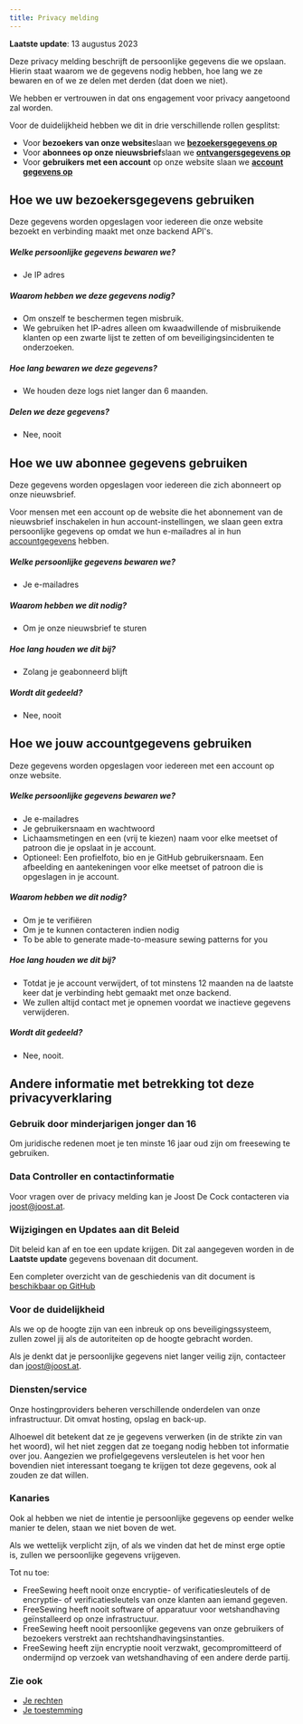 ```yaml
---
title: Privacy melding
---
```


**Laatste update**: 13 augustus 2023

Deze privacy melding beschrijft de persoonlijke gegevens die we opslaan. Hierin staat waarom we de gegevens nodig hebben, hoe lang we ze bewaren en of we ze delen met derden (dat doen we niet).

We hebben er vertrouwen in dat ons engagement voor privacy aangetoond zal worden.

Voor de duidelijkheid hebben we dit in drie verschillende rollen gesplitst:

- Voor **bezoekers van onze website**slaan we **[bezoekersgegevens op][v]**
- Voor **abonnees op onze nieuwsbrief**slaan we **[ontvangersgegevens op][s]**
- Voor **gebruikers met een account** op onze website slaan we **[account gegevens op][a]**

## Hoe we uw bezoekersgegevens gebruiken

<Note>
Deze gegevens worden opgeslagen voor iedereen die onze website bezoekt en verbinding maakt met onze backend API's.
</Note>

##### Welke persoonlijke gegevens bewaren we?

- Je IP adres

##### Waarom hebben we deze gegevens nodig?

- Om onszelf te beschermen tegen misbruik.
- We gebruiken het IP-adres alleen om kwaadwillende of misbruikende klanten op een zwarte lijst te zetten of om beveiligingsincidenten te onderzoeken.

##### Hoe lang bewaren we deze gegevens?

- We houden deze logs niet langer dan 6 maanden.

##### Delen we deze gegevens?

- Nee, nooit


## Hoe we uw abonnee gegevens gebruiken

<Note> 

Deze gegevens worden opgeslagen voor iedereen die zich abonneert op onze nieuwsbrief.

Voor mensen met een account op de website die het abonnement van de nieuwsbrief inschakelen in hun account-instellingen, we slaan geen extra persoonlijke gegevens op omdat we hun e-mailadres al in hun [accountgegevens][a] hebben.

</Note>

##### Welke persoonlijke gegevens bewaren we?

- Je e-mailadres

##### Waarom hebben we dit nodig?

- Om je onze nieuwsbrief te sturen

##### Hoe lang houden we dit bij?

- Zolang je geabonneerd blijft

##### Wordt dit gedeeld?

- Nee, nooit


## Hoe we jouw accountgegevens gebruiken

<Note>
Deze gegevens worden opgeslagen voor iedereen met een account op onze website.
</Note>

##### Welke persoonlijke gegevens bewaren we?

- Je e-mailadres
- Je gebruikersnaam en wachtwoord
- Lichaamsmetingen en een (vrij te kiezen) naam voor elke meetset of patroon die je opslaat in je account.
- Optioneel: Een profielfoto, bio en je GitHub gebruikersnaam. Een afbeelding en aantekeningen voor elke meetset of patroon die is opgeslagen in je account.

##### Waarom hebben we dit nodig?

- Om je te verifiëren
- Om je te kunnen contacteren indien nodig
- To be able to generate made-to-measure sewing patterns for you

##### Hoe lang houden we dit bij?

- Totdat je je account verwijdert, of tot minstens 12 maanden na de laatste keer dat je verbinding hebt gemaakt met onze backend.
- We zullen altijd contact met je opnemen voordat we inactieve gegevens verwijderen.

##### Wordt dit gedeeld?

- Nee, nooit.


## Andere informatie met betrekking tot deze privacyverklaring

### Gebruik door minderjarigen jonger dan 16

Om juridische redenen moet je ten minste 16 jaar oud zijn om freesewing te gebruiken.

### Data Controller en contactinformatie

Voor vragen over de privacy melding kan je Joost De Cock contacteren via joost@joost.at.

### Wijzigingen en Updates aan dit Beleid

Dit beleid kan af en toe een update krijgen. Dit zal aangegeven worden in de **Laatste update** gegevens bovenaan dit document.

Een completer overzicht van de geschiedenis van dit document is [beschikbaar op GitHub][1]

### Voor de duidelijkheid

Als we op de hoogte zijn van een inbreuk op ons beveiligingssysteem, zullen zowel jij als de autoriteiten op de hoogte gebracht worden.

Als je denkt dat je persoonlijke gegevens niet langer veilig zijn, contacteer dan joost@joost.at.

### Diensten/service

Onze hostingproviders beheren verschillende onderdelen van onze infrastructuur. Dit omvat hosting, opslag en back-up.

Alhoewel dit betekent dat ze je gegevens verwerken (in de strikte zin van het woord), wil het niet zeggen dat ze toegang nodig hebben tot informatie over jou. Aangezien we profielgegevens versleutelen is het voor hen bovendien niet interessant toegang te krijgen tot deze gegevens, ook al zouden ze dat willen.

### Kanaries

Ook al hebben we niet de intentie je persoonlijke gegevens op eender welke manier te delen, staan we niet boven de wet.

Als we wettelijk verplicht zijn, of als we vinden dat het de minst erge optie is, zullen we persoonlijke gegevens vrijgeven.

Tot nu toe:

- FreeSewing heeft nooit onze encryptie- of verificatiesleutels of de encryptie- of verificatiesleutels van onze klanten aan iemand gegeven.
- FreeSewing heeft nooit software of apparatuur voor wetshandhaving geïnstalleerd op onze infrastructuur.
- FreeSewing heeft nooit persoonlijke gegevens van onze gebruikers of bezoekers verstrekt aan rechtshandhavingsinstanties.
- FreeSewing heeft zijn encryptie nooit verzwakt, gecompromitteerd of ondermijnd op verzoek van wetshandhaving of een andere derde partij.

### Zie ook

- [Je rechten][2]
- [Je toestemming][3]

[1]: https://github.com/freesewing/markdown/commits/develop/org/docs/various/privacy

[2]: /docs/about/rights/

[3]: /account/consent/

[v]: #how-we-use-your-visitor-data

[s]: #how-we-use-your-subscriber-data

[a]: #how-we-use-your-account-data
